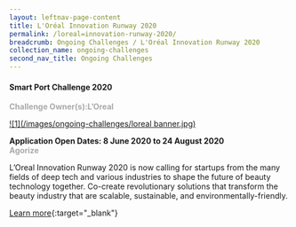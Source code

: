 ```yaml
---
layout: leftnav-page-content
title: L'Oréal Innovation Runway 2020
permalink: /loreal=innovation-runway-2020/
breadcrumb: Ongoing Challenges / L'Oréal Innovation Runway 2020
collection_name: ongoing-challenges
second_nav_title: Ongoing Challenges
---
```


#### Smart Port Challenge 2020

<font color="#a9a9a9"><b>Challenge Owner(s):L’Oreal </b></font>

[![1](/images/ongoing-challenges/loreal banner.jpg)](https://slingshot.agorize.com/en/challenges/lorealinnovationrunway)

**Application Open Dates: 8 June 2020 to 24 August 2020**<br>
<font color=" #a9a9a9"><b>Agorize</b></font>

L’Oreal Innovation Runway 2020 is now calling for startups from the many fields of deep tech and various industries to shape the future of beauty technology together. Co-create revolutionary solutions that transform the beauty industry that are scalable, sustainable, and environmentally-friendly.

[Learn more](https://slingshot.agorize.com/en/challenges/lorealinnovationrunway){:target="_blank"}
